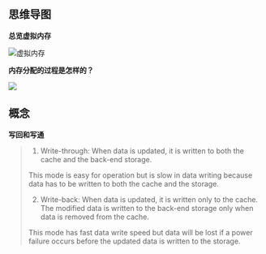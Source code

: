 ## 思维导图

**总览虚拟内存**

![虚拟内存](https://bu.dusays.com/2022/12/27/63aa87645fe13.png)

**内存分配的过程是怎样的？**

![](https://bu.dusays.com/2022/12/27/63aa857912e7c.png)

## 概念

**写回和写通**

> 1. Write-through: When data is updated, it is written to both the cache and the back-end storage. 
>
>   This mode is easy for operation but is slow in data writing because data has to be written to both the cache and the storage.
>
> 2. Write-back: When data is updated, it is written only to the cache. The modified data is written to the back-end storage only when data is removed from the cache. 
>
>   This mode has fast data write speed but data will be lost if a power failure occurs before the updated data is written to the storage.
>

